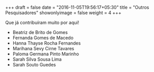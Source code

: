 +++
draft = false
date = "2016-11-05T19:56:17+05:30"
title = "Outros Pesquisadores"
showonlyimage = false
weight = 4
+++

Que já contribuíram muito por aqui!
<!--more-->

* Beatriz de Brito de Gomes
* Fernanda Gomes de Macedo
* Hanna Thayse Rocha Fernandes
* Marihana Sevy Cirne Tavares
* Paloma Germana Pinto Marinho
* Sarah Silva Sousa Lima
* Sarah Souto Guedes
